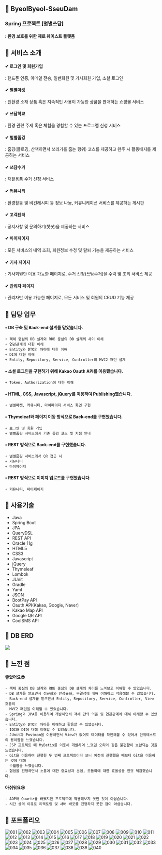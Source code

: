 ## 📌 ByeolByeol-SseuDam
### Spring 프로젝트 [별별쓰담]
#### : 환경 보호를 위한 제로 웨이스트 플랫폼  

## 📌 서비스 소개
#### ✔ 로그인 및 회원가입
  : 핸드폰 인증, 이메일 전송, 일반회원 및 기사회원 가입, 소셜 로그인
#### ✔ 별별마켓
  : 친환경 소재 상품 혹은 지속적인 사용이 가능한 상품을 판매하는 쇼핑몰 서비스
#### ✔ 쓰담학교
  : 환경 관련 주제 혹은 체험을 경험할 수 있는 프로그램 신청 서비스 
#### ✔ 별별줍깅
  : 줍깅(플로깅, 산책하면서 쓰레기를 줍는 행위) 코스를 제공하고 완주 시 활동배지를 제공하는 서비스
#### ✔ 쓰담수거
  : 재활용품 수거 신청 서비스
#### ✔ 커뮤니티
  : 환경활동 및 비건레시피 등 정보 나눔, 커뮤니케이션 서비스를 제공하는 게시판
#### ✔ 고객센터
  : 공지사항 및 문의하기(챗봇)을 제공하는 서비스
#### ✔ 마이페이지
  : 모든 서비스의 내역 조회, 회원정보 수정 및 탈퇴 기능을 제공하는 서비스
#### ✔ 기사 페이지
  : 기사회원만 이용 가능한 페이지로, 수거 신청(쓰담수거)을 수락 및 조회 서비스 제공
#### ✔ 관리자 페이지
  : 관리자만 이용 가능한 페이지로, 모든 서비스 및 회원의 CRUD 기능 제공


## 📌 담당 업무
#### •  DB 구축 및 Back-end 설계를 맡았습니다.
    + 객체 중심의 DB 설계와 RDB 중심의 DB 설계의 차이 이해
    + 연관관계에 대한 이해
    + Entity와 DTO의 차이에 대한 이해
    + DI에 대한 이해
    + Entity, Repository, Service, Controller의 MVC2 패턴 설계
    
#### •  소셜 로그인을 구현하기 위해 Kakao Oauth API를 이용했습니다.
    + Token, Authorization에 대한 이해

#### •  HTML, CSS, Javascript, jQuery를 이용하여 Publishing했습니다.
    + 별별마켓, 커뮤니티, 마이페이지 서비스 화면 구현

#### •  Thymeleaf와 페이지 이동 방식으로 Back-end를 구현했습니다.
    + 로그인 및 회원 가입
    + 별별줍깅 서비스에서 기존 줍깅 코스 및 지점 안내

#### •  REST 방식으로 Back-end를 구현했습니다.
    + 별별줍깅 서비스에서 QR 접근 시
    + 커뮤니티
    + 마이페이지
    
#### •  REST 방식으로 이미지 업로드를 구현했습니다.
    + 커뮤니티, 마이페이지


## 📌 사용기술
- Java
- Spring Boot
- JPA
- QueryDSL
- REST API
- Oracle 11g
- HTML5
- CSS3
- Javascript
- jQuery
- Thymeleaf
- Lombok
- JUnit
- Gradle
- Yaml
- JSON
- BootPay API
- Oauth API(Kakao, Google, Naver)
- Kakao Map API
- Google QR API
- CoolSMS API

## 📌 DB ERD
<img src="https://user-images.githubusercontent.com/114063255/209492093-2829b53d-54c9-45e3-8481-77771d261500.png" />

## 📌 느낀 점
#### 좋았어요😍
    - 객체 중심의 DB 설계와 RDB 중심의 DB 설계의 차이를 느껴보고 이해할 수 있었습니다.
    - DB 설계를 맡으면서 정규화와 반정규화, 무결성에 대해 이해하고 적용해볼 수 있었습니다. 
    - Back-end 설계를 맡으면서 Entity, Repository, Service, Controller, View 흐름의
      MVC2 패턴을 이해할 수 있었습니다.
    - Spring과 JPA를 이용하여 개발하면서 객체 간의 의존 및 연관관계에 대해 이해할 수 있었습니다.
    - Entity와 DTO의 차이를 이해하고 활용할 수 있었습니다.
    - IOC와 DI에 대해 이해할 수 있었습니다.
    - JUnit과 Postman을 이용하면서 View가 없어도 데이터를 확인해볼 수 있어서 단위테스트의 용이함을 느꼈습니다.
    - JSP 프로젝트 때 MyBatis를 이용해 개발하며 느꼈던 오타와 같은 불편함이 보완되는 것을 느꼈습니다.
    - Git을 이용하여 진행한 두 번째 프로젝트이다 보니 예전에 진행했을 때보다 Git을 이용하는 것에 대해
      수월함을 느꼈습니다.
    - 협업을 진행하면서 소통에 대한 중요성과 분업, 모듈화에 대한 효율성을 한껏 체감했습니다.
    
#### 아쉬워요😢
    - AOP와 Quartz를 배웠지만 프로젝트에 적용해보지 못한 것이 아쉽습니다.
    - 시간 상의 이유로 리팩토링 및 서버 배포를 진행하지 못한 점이 아쉽습니다.

## 📌 포트폴리오
![001](https://user-images.githubusercontent.com/114063255/212305810-8c8cd8b1-beac-4f78-bbf8-4289e0a643d7.png)
![002](https://user-images.githubusercontent.com/114063255/212305822-ff3a74f4-fc0f-4aaf-b141-cd742d6c0a96.png)
![003](https://user-images.githubusercontent.com/114063255/212305828-e0ffe40f-793f-42c4-8a48-777cd6247c18.png)
![004](https://user-images.githubusercontent.com/114063255/212305837-a1cbc391-e8da-460d-a469-00cb2f84fb78.png)
![005](https://user-images.githubusercontent.com/114063255/212305843-e876697f-0fd0-40d7-999a-dab2ac28bd37.png)
![006](https://user-images.githubusercontent.com/114063255/212305847-07f8d030-8bd8-47cc-9dc4-f2ee37637047.png)
![007](https://user-images.githubusercontent.com/114063255/212305854-3bd7e238-3115-40d7-bde9-f7764c1e5db2.png)
![008](https://user-images.githubusercontent.com/114063255/212305855-3de1037c-2568-4d1e-814f-d8141f8d2f38.png)
![009](https://user-images.githubusercontent.com/114063255/212305867-4f6133db-b080-4d9a-b9b2-23e0a5d898a8.png)
![010](https://user-images.githubusercontent.com/114063255/212305873-0a25a1d1-145c-4a8e-88cb-d0e141ae70db.png)
![011](https://user-images.githubusercontent.com/114063255/212305879-04961f7d-3134-493b-8490-c92859e83538.png)
![012](https://user-images.githubusercontent.com/114063255/212305884-1a16dfb7-a35a-4fb9-9b19-6caa07d90875.png)
![013](https://user-images.githubusercontent.com/114063255/212305888-bc26bcfd-5b95-471c-9b95-18e372feb852.png)
![014](https://user-images.githubusercontent.com/114063255/212305893-52a13761-bd7c-4e49-8f83-14a2d00811a6.png)
![015](https://user-images.githubusercontent.com/114063255/212305897-494e4425-8ea5-4ca8-9ba8-479f83e295d1.png)
![016](https://user-images.githubusercontent.com/114063255/212305902-c8ac6f1c-ba4a-4875-a5ce-8295cb3111d8.png)
![017](https://user-images.githubusercontent.com/114063255/212305907-2e27ada1-8cc6-40ed-8fa8-8e4f7d05a3e6.png)
![018](https://user-images.githubusercontent.com/114063255/212305914-d35c79d2-0036-4116-8cc2-7d15204b4973.png)
![019](https://user-images.githubusercontent.com/114063255/212305922-c6626b4d-e813-462a-8b45-b538de18eec5.png)
![020](https://user-images.githubusercontent.com/114063255/212305927-5e8992ad-3b53-4c85-9c18-070d2a21f4e3.png)
![021](https://user-images.githubusercontent.com/114063255/212305928-00260c7c-e396-42d3-96b9-0e200db66af2.png)
![022](https://user-images.githubusercontent.com/114063255/212305936-9754ff05-6df2-4e8d-803b-51a9d2eb259e.png)
![023](https://user-images.githubusercontent.com/114063255/212305938-488d33a8-c151-42f8-b758-88c6d8bf08da.png)
![024](https://user-images.githubusercontent.com/114063255/212305941-dbd27ccf-5c0c-4dcb-b732-b97fde2d28ab.png)
![025](https://user-images.githubusercontent.com/114063255/212305950-2c028b4a-67eb-49eb-b928-84a62bad91b6.png)
![026](https://user-images.githubusercontent.com/114063255/212305959-f54692d9-7ae3-4d9e-9ed6-1b44bae65198.png)
![027](https://user-images.githubusercontent.com/114063255/212305962-dfbbf381-084e-4744-9f43-d4baa109d795.png)
![028](https://user-images.githubusercontent.com/114063255/212305971-4c4aa42a-4520-4d62-9cbe-7ef9b235291a.png)
![029](https://user-images.githubusercontent.com/114063255/212305975-7d00d2c0-9f10-4b4d-ad18-559e53705313.png)
![030](https://user-images.githubusercontent.com/114063255/212305980-074d49b8-5836-4bd8-8716-4fdbe77af42c.png)
![031](https://user-images.githubusercontent.com/114063255/212305986-dabf3398-9d39-4e72-8dc7-7d30f0e4dae0.png)
![032](https://user-images.githubusercontent.com/114063255/212305996-e081950b-468c-4f3d-b824-2ef261c8f9cb.png)
![033](https://user-images.githubusercontent.com/114063255/212306000-5b166371-fce9-43d7-a8ea-c47bc7654084.png)
![034](https://user-images.githubusercontent.com/114063255/212306005-153b909e-0f28-4aa8-8b29-50a94d691f43.png)
![035](https://user-images.githubusercontent.com/114063255/212306011-77232826-290b-4fcf-9b73-0227ff548eea.png)
![036](https://user-images.githubusercontent.com/114063255/212306017-ba216958-45f2-41fb-87af-5286b35e96e0.png)
![037](https://user-images.githubusercontent.com/114063255/212306019-d736972f-fbc9-46eb-8fc0-1984501e4d9e.png)
![038](https://user-images.githubusercontent.com/114063255/212306024-7d75cf28-d641-443a-81bc-07419ddcb665.png)
![039](https://user-images.githubusercontent.com/114063255/212306030-ecc99e00-83b3-4700-8d85-9d2cbca437f0.png)
![040](https://user-images.githubusercontent.com/114063255/212306035-223ca570-13bf-422d-b77a-2dd7113fa19a.png)
